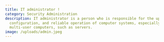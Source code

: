 ```yaml
---
title: IT administrator !
category: Security Administration
description: IT administrator is a person who is responsible for the upkeep,
  configuration, and reliable operation of computer systems, especially
  multi-user computers, such as servers.
image: /uploads/admin.jpeg
---
```

